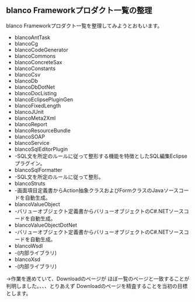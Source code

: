 ## blanco Frameworkプロダクト一覧の整理

blanco Frameworkプロダクト一覧を整理してみようとおもいます。
* blancoAntTask
* blancoCg
* blancoCodeGenerator
* blancoCommons
* blancoConcreteSax
* blancoConstants
* blancoCsv
* blancoDb
* blancoDbDotNet
* blancoDocListing
* blancoEclipsePluginGen
* blancoFixedLength
* blancoJUnit
* blancoMeta2Xml
* blancoReport
* blancoResourceBundle
* blancoSOAP
* blancoService
* blancoSqlEditorPlugin
* -SQL文を所定のルールに従って整形する機能を特徴としたSQL編集Eclipseプラグイン。
* blancoSqlFormatter
* -SQL文を所定のルールに従って整形。
* blancoStruts
* -画面項目定義書からAction抽象クラスおよびFormクラスのJavaソースコードを自動生成。
* blancoValueObject
* -バリューオブジェクト定義書からバリューオブジェクトのC#.NETソースコードを自動生成。
* blancoValueObjectDotNet
* -バリューオブジェクト定義書からバリューオブジェクトのC#.NETソースコードを自動生成。
* blancoWsdl
* -(内部ライブラリ)
* blancoXsd
* -(内部ライブラリ)

→作業を進めていて、Downloadのページが ほぼ一覧のページと一致することが判明しました。、、、とりあえず Downloadのページを精査することを当初の目標とします。
